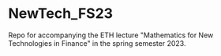 # NewTech_FS23

Repo for accompanying the ETH lecture "Mathematics for New Technologies in Finance" in the spring semester 2023.
